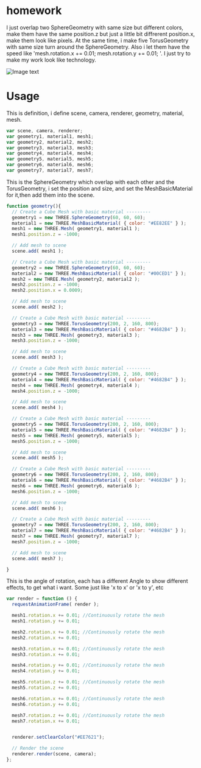 # homework
I just overlap two SphereGeometry with same size but different colors, make them have the same position.z but just a little bit diffrerent position.x, make them look like pixels. At the same time, i make five TorusGeometry with same size turn around the SphereGeometry. Also i let them have the speed like 'mesh.rotation.x += 0.01;  mesh.rotation.y += 0.01; '. I just try to make my work look like technology.

![Image text](https://github.com/jack635/DAT505-GitHub/blob/master/pic/1.png)
# Usage

This is definition, i define scene, camera, renderer, geometry, material, mesh.

```javascript
var scene, camera, renderer;
var geometry1, material1, mesh1;
var geometry2, material2, mesh2;
var geometry3, material3, mesh3;
var geometry4, material4, mesh4;
var geometry5, material5, mesh5;
var geometry6, material6, mesh6;
var geometry7, material7, mesh7;
```

This is the SphereGeometry which overlap with each other and the TorusGeometry, i set the position and size, and set the MeshBasicMaterial for it,then add them into the scene.

```javascript
function geometry(){
  // Create a Cube Mesh with basic material ---------
  geometry1 = new THREE.SphereGeometry(60, 60, 60);
  material1 = new THREE.MeshBasicMaterial( { color: "#EE82EE" } );
  mesh1 = new THREE.Mesh( geometry1, material1 );
  mesh1.position.z = -1000;

  // Add mesh to scene
  scene.add( mesh1 );

  // Create a Cube Mesh with basic material ---------
  geometry2 = new THREE.SphereGeometry(60, 60, 60);
  material2 = new THREE.MeshBasicMaterial( { color: "#00CED1" } );
  mesh2 = new THREE.Mesh( geometry2, material2 );
  mesh2.position.z = -1000;
  mesh2.position.x = 0.0009;

  // Add mesh to scene
  scene.add( mesh2 );

  // Create a Cube Mesh with basic material ---------
  geometry3 = new THREE.TorusGeometry(200, 2, 160, 800);
  material3 = new THREE.MeshBasicMaterial( { color: "#4682B4" } );
  mesh3 = new THREE.Mesh( geometry3, material3 );
  mesh3.position.z = -1000;

  // Add mesh to scene
  scene.add( mesh3 );

  // Create a Cube Mesh with basic material ---------
  geometry4 = new THREE.TorusGeometry(200, 2, 160, 800);
  material4 = new THREE.MeshBasicMaterial( { color: "#4682B4" } );
  mesh4 = new THREE.Mesh( geometry4, material4 );
  mesh4.position.z = -1000;

  // Add mesh to scene
  scene.add( mesh4 );

  // Create a Cube Mesh with basic material ---------
  geometry5 = new THREE.TorusGeometry(200, 2, 160, 800);
  material5 = new THREE.MeshBasicMaterial( { color: "#4682B4" } );
  mesh5 = new THREE.Mesh( geometry5, material5 );
  mesh5.position.z = -1000;

  // Add mesh to scene
  scene.add( mesh5 );

  // Create a Cube Mesh with basic material ---------
  geometry6 = new THREE.TorusGeometry(200, 2, 160, 800);
  material6 = new THREE.MeshBasicMaterial( { color: "#4682B4" } );
  mesh6 = new THREE.Mesh( geometry6, material6 );
  mesh6.position.z = -1000;

  // Add mesh to scene
  scene.add( mesh6 );

  // Create a Cube Mesh with basic material ---------
  geometry7 = new THREE.TorusGeometry(200, 2, 160, 800);
  material7 = new THREE.MeshBasicMaterial( { color: "#4682B4" } );
  mesh7 = new THREE.Mesh( geometry7, material7 );
  mesh7.position.z = -1000;

  // Add mesh to scene
  scene.add( mesh7 );

}
```

This is the angle of rotation, each has a different Angle to show different effects, to get what i want. Some just like 'x to x' or 'x to y', etc

```javascript
var render = function () {
  requestAnimationFrame( render );

  mesh1.rotation.x += 0.01; //Continuously rotate the mesh
  mesh1.rotation.y += 0.01;

  mesh2.rotation.x += 0.01; //Continuously rotate the mesh
  mesh2.rotation.x += 0.01;

  mesh3.rotation.x += 0.01; //Continuously rotate the mesh
  mesh3.rotation.x += 0.01;

  mesh4.rotation.y += 0.01; //Continuously rotate the mesh
  mesh4.rotation.y += 0.01;

  mesh5.rotation.z += 0.01; //Continuously rotate the mesh
  mesh5.rotation.z += 0.01;

  mesh6.rotation.x += 0.01; //Continuously rotate the mesh
  mesh6.rotation.y += 0.01;

  mesh7.rotation.z += 0.01; //Continuously rotate the mesh
  mesh7.rotation.x += 0.01;


  renderer.setClearColor("#EE7621");

  // Render the scene
  renderer.render(scene, camera);
};
```
